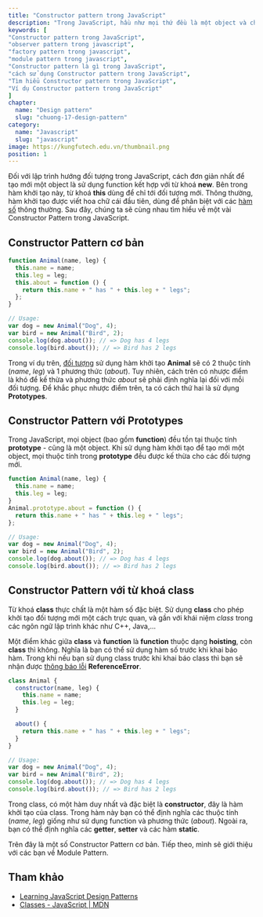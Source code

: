 ```yaml
---
title: "Constructor pattern trong JavaScript"
description: "Trong JavaScript, hầu như mọi thứ đều là một object và chúng ta thường quan tâm đến việc khởi tạo đối tượng với Object Constructor."
keywords: [
"Constructor pattern trong JavaScript",
"observer pattern trong javascript",
"factory pattern trong javascript",
"module pattern trong javascript",
"Constructor pattern là gì trong JavaScript",
"cách sử dụng Constructor pattern trong JavaScript",
"Tìm hiểu Constructor pattern trong JavaScript",
"Ví dụ Constructor pattern trong JavaScript"
]
chapter:
  name: "Design pattern"
  slug: "chuong-17-design-pattern"
category:
  name: "Javascript"
  slug: "javascript"
image: https://kungfutech.edu.vn/thumbnail.png
position: 1
---
```


Đối với lập trình hướng đối tượng trong JavaScript, cách đơn giản nhất để tạo mới một object là sử dụng function kết hợp với từ khoá **new**. Bên trong hàm khởi tạo này, từ khoá **this** dùng để chỉ tới đối tượng mới. Thông thường, hàm khởi tạo được viết hoa chữ cái đầu tiên, dùng để phân biệt với các [hàm số](/bai-viet/javascript/ham-trong-javascript) thông thường. Sau đây, chúng ta sẽ cùng nhau tìm hiểu về một vài Constructor Pattern trong JavaScript.

## Constructor Pattern cơ bản

```js
function Animal(name, leg) {
  this.name = name;
  this.leg = leg;
  this.about = function () {
    return this.name + " has " + this.leg + " legs";
  };
}

// Usage:
var dog = new Animal("Dog", 4);
var bird = new Animal("Bird", 2);
console.log(dog.about()); // => Dog has 4 legs
console.log(bird.about()); // => Bird has 2 legs
```

Trong ví dụ trên, [đối tượng](/bai-viet/javascript/object-la-gi-object-trong-javascript) sử dụng hàm khởi tạo **Animal** sẽ có 2 thuộc tính (_name_, _leg_) và 1 phương thức (_about_). Tuy nhiên, cách trên có nhược điểm là khó để kế thừa và phương thức _about_ sẽ phải định nghĩa lại đối với mỗi đối tượng. Để khắc phục nhược điểm trên, ta có cách thứ hai là sử dụng **Prototypes**.

## Constructor Pattern với Prototypes

Trong JavaScript, mọi object (bao gồm **function**) đều tồn tại thuộc tính **prototype** - cũng là một object. Khi sử dụng hàm khởi tạo để tạo mới một object, mọi thuộc tính trong **prototype** đều được kế thừa cho các đối tượng mới.

```js
function Animal(name, leg) {
  this.name = name;
  this.leg = leg;
}
Animal.prototype.about = function () {
  return this.name + " has " + this.leg + " legs";
};

// Usage:
var dog = new Animal("Dog", 4);
var bird = new Animal("Bird", 2);
console.log(dog.about()); // => Dog has 4 legs
console.log(bird.about()); // => Bird has 2 legs
```

## Constructor Pattern với từ khoá class

Từ khoá **class** thực chất là một hàm số đặc biệt. Sử dụng **class** cho phép khởi tạo đối tượng mới một cách trực quan, và gần với khái niệm _class_ trong các ngôn ngữ lập trình khác như C++, Java,...

Một điểm khác giữa **class** và **function** là **function** thuộc dạng **hoisting**, còn **class** thì không. Nghĩa là bạn có thể sử dụng hàm số trước khi khai báo hàm. Trong khi nếu bạn sử dụng class trước khi khai báo class thì bạn sẽ nhận được [thông báo lỗi](/bai-viet/javascript/mo-so-loi-loi-strict-mode) **ReferenceError**.

```js
class Animal {
  constructor(name, leg) {
    this.name = name;
    this.leg = leg;
  }

  about() {
    return this.name + " has " + this.leg + " legs";
  }
}

// Usage:
var dog = new Animal("Dog", 4);
var bird = new Animal("Bird", 2);
console.log(dog.about()); // => Dog has 4 legs
console.log(bird.about()); // => Bird has 2 legs
```

Trong class, có một hàm duy nhất và đặc biệt là **constructor**, đây là hàm khởi tạo của class. Trong hàm này bạn có thể định nghĩa các thuộc tính (_name_, _leg_) giống như sử dụng function và phương thức (_about_). Ngoài ra, bạn có thể định nghĩa các **getter**, **setter** và các hàm **static**.

Trên đây là một số Constructor Pattern cơ bản. Tiếp theo, mình sẽ giới thiệu với các bạn về Module Pattern.

## Tham khảo

- [Learning JavaScript Design Patterns](https://addyosmani.com/resources/essentialjsdesignpatterns/book/#constructorpatternjavascript)
- [Classes - JavaScript | MDN](https://developer.mozilla.org/en-US/docs/Web/JavaScript/Reference/Classes)

